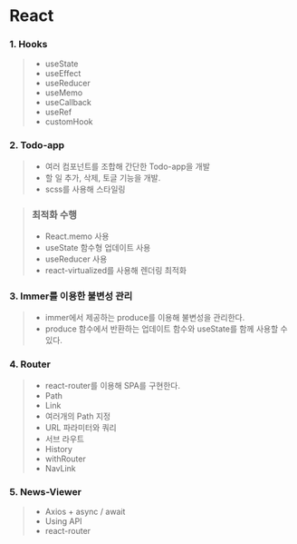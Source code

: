 # React

### 1. Hooks

> - useState
> - useEffect
> - useReducer
> - useMemo
> - useCallback
> - useRef
> - customHook

### 2. Todo-app

> - 여러 컴포넌트를 조합해 간단한 Todo-app을 개발
> - 할 일 추가, 삭제, 토글 기능을 개발.
> - scss를 사용해 스타일링

> ### 최적화 수행
>
> - React.memo 사용
> - useState 함수형 업데이트 사용
> - useReducer 사용
> - react-virtualized를 사용해 렌더링 최적화

### 3. Immer를 이용한 불변성 관리

> - immer에서 제공하는 produce를 이용해 불변성을 관리한다.
> - produce 함수에서 반환하는 업데이트 함수와 useState를 함께 사용할 수 있다.

### 4. Router

> - react-router를 이용해 SPA를 구현한다.
> - Path
> - Link
> - 여러개의 Path 지정
> - URL 파라미터와 쿼리
> - 서브 라우트
> - History
> - withRouter
> - NavLink

### 5. News-Viewer

> - Axios + async / await
> - Using API
> - react-router
